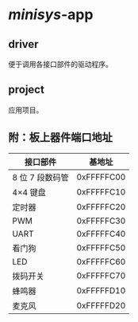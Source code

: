 # *minisys*-app

## driver

便于调用各接口部件的驱动程序。

## project

应用项目。

## 附：板上器件端口地址

| 接口部件        | 基地址     |
| --------------- | ---------- |
| 8 位 7 段数码管 | 0xFFFFFC00 |
| 4×4 键盘        | 0xFFFFFC10 |
| 定时器          | 0xFFFFFC20 |
| PWM             | 0xFFFFFC30 |
| UART            | 0xFFFFFC40 |
| 看门狗          | 0xFFFFFC50 |
| LED             | 0xFFFFFC60 |
| 拨码开关        | 0xFFFFFC70 |
| 蜂鸣器          | 0xFFFFFD10 |
| 麦克风          | 0xFFFFFD20 |

